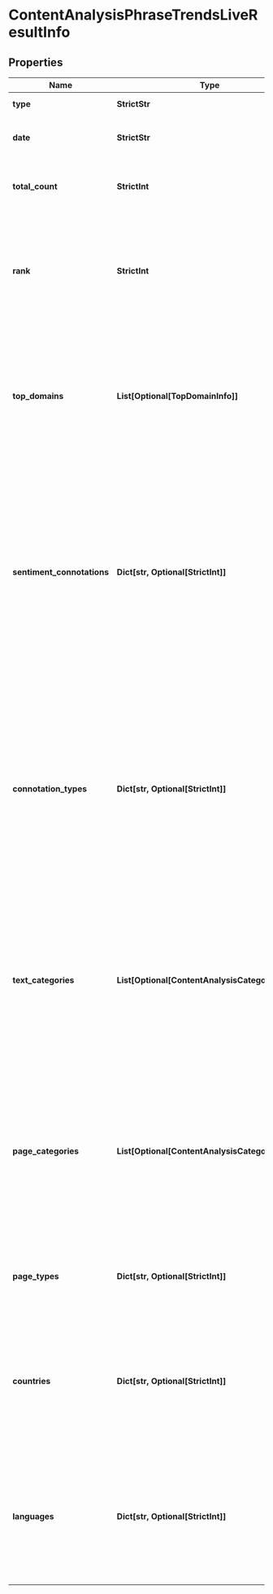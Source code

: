# ContentAnalysisPhraseTrendsLiveResultInfo


## Properties

| Name | Type | Description | Notes |
|------------ | ------------- | ------------- | -------------|
**type** | **StrictStr** | type of element |[optional]|
**date** | **StrictStr** | date for which the data is provided |[optional]|
**total_count** | **StrictInt** | total number of results in our database relevant to your request |[optional]|
**rank** | **StrictInt** | rank of all URLs citing the keyword<br>normalized sum of ranks of all URLs citing the target keyword for the given date |[optional]|
**top_domains** | **List[Optional[TopDomainInfo]]** | top domains citing the target keyword<br>contains objects with top domains citing the target keyword and citation count per each domain |[optional]|
**sentiment_connotations** | **Dict[str, Optional[StrictInt]]** | sentiment connotations<br>contains sentiments (emotional reactions) related to the target keyword citation and the number of citations per each sentiment<br>possible connotations: 'anger', 'happiness', 'love', 'sadness', 'share', 'fun' |[optional]|
**connotation_types** | **Dict[str, Optional[StrictInt]]** | connotation types<br>contains types of sentiments (sentiment polarity) related to the keyword citation and citation count per each sentiment type<br>possible connotation types: 'positive', 'negative', 'neutral' |[optional]|
**text_categories** | **List[Optional[ContentAnalysisCategoriesInfo]]** | text categories<br>contains objects with text categories and citation count in each text category<br>to obtain a full list of available categories, refer to the Categories endpoint |[optional]|
**page_categories** | **List[Optional[ContentAnalysisCategoriesInfo]]** | page categories<br>contains objects with page categories and citation count in each page category<br>to obtain a full list of available categories, refer to the Categories endpoint |[optional]|
**page_types** | **Dict[str, Optional[StrictInt]]** | page types<br>contains page types and citation count per each page type |[optional]|
**countries** | **Dict[str, Optional[StrictInt]]** | countries<br>contains countries and citation count in each country<br>to obtain a full list of available countries, refer to the Locations endpoint |[optional]|
**languages** | **Dict[str, Optional[StrictInt]]** | languages<br>contains languages and citation count in each language<br>to obtain a full list of available languages, refer to the Languages endpoint |[optional]|